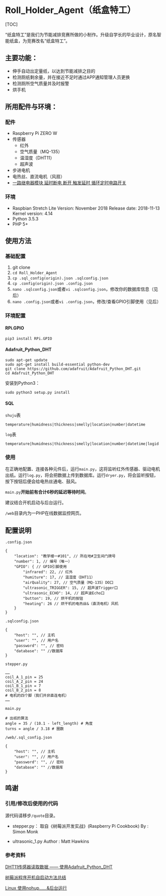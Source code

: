 # Roll_Holder_Agent（纸盒特工）

[TOC]

“纸盒特工”是我们为节能减排竞赛所做的小制作。升级自学长的毕业设计，原名智能纸盒，为竞赛改名“纸盒特工”。

## 主要功能：

- 伸手自动出定量纸，以达到节能减排之目的
- 检测厕纸剩余量，并在接近不足时通过APP通知管理人员更换
- 检测厕所空气质量并及时报警
- 烘手机

## 所用配件与环境：

### 配件

- Raspberry Pi ZERO W
- 传感器
    - 红外
    - 空气质量（MQ-135）
    - 温湿度（DHT11）
    - 超声波
- 步进电机
- 电热丝、直流电机（风扇）
- [一路继电器模块 延时断电 断开 触发延时 循环定时电路开关](https://item.taobao.com/item.htm?id=556278257199)

### 环境

- Raspbian Stretch Lite
  Version: November 2018
  Release date: 2018-11-13
  Kernel version: 4.14
- Python 3.5.3
- PHP 5+

## 使用方法

### 基础配置

1. git clone
2. `cd Roll_Holder_Agent`
3. `cp .sql_config(origin).json .sqlconfig.json`
4. `cp .config(origin).json .config.json`
5. `nano .sqlconfig.json`或者`vi .sqlconfig.json`，修改你的数据库信息（见后）
6. `nano .config.json`或者`vi .config.json`，修改/查看GPIO引脚使用（见后）

### 环境配置

#### RPi.GPIO

```
pip3 install RPi.GPIO
```

#### Adafruit_Python_DHT

```
sudo apt-get update
sudo apt-get install build-essential python-dev
git clone https://github.com/adafruit/Adafruit_Python_DHT.git
cd Adafruit_Python_DHT
```
安装到Python3：

```
sudo python3 setup.py install
```

#### SQL

`shuju`表

```
temperature|humidness|thickness|smelly|location|number|datetime
```

`log`表

```
temperature|humidness|thickness|smelly|location|number|datetime|logid
```
### 使用

在正确地配置、连接各种元件后，运行`main.py`，这将监听红外传感器、驱动电机出纸。运行`log.py`，将会把数据上传到数据库。运行`dryer.py`，将会监听按钮，按下按钮后便会给电热丝通电、鼓风。

`main.py`**开始前有合计6秒的延迟等待时间**。

建议结合开机启动与后台运行。

`/web`目录内为一PHP在线数据监控网页。

## 配置说明

`.config.json`

```
{
    "location": "教学楼一#101", // 所在地#卫生间门牌号
    "number": 1, // 编号（唯一）
    "GPIO": { // GPIO引脚使用
        "infrared": 22, // 红外
        "humiture": 17, // 温湿度（DHT11）
        "airQuality": 27, // 空气质量（MQ-135）DO口
        "ultrasonic_TRIGGER": 15, // 超声波Trigger口
        "ultrasonic_ECHO": 14, // 超声波Echo口
        "button": 19, // 烘干机的按钮
        "heating": 26 // 烘干机的电热丝&（直流电机）风机
    }
}
```

`.sqlconfig.json`

```
{
    "host": "", // 主机
    "user": "", // 用户名
    "password": "", // 密码
    "database": "" //数据库
}
```

`stepper.py`

```
……
coil_A_1_pin = 25 
coil_A_2_pin = 24
coil_B_1_pin = 7
coil_B_2_pin = 8
# 电机的四个脚（我们并非直连电机）
……
```

`main.py`

```
# 出纸的算法
angle = 35 / (10.1 - left_length) # 角度
turns = angle / 3.18 # 圈数
```

`/web/.sql_config.json`

```
{
    "host": "", // 主机
    "user": "", // 用户名
    "password": "", // 密码
    "database": "" //数据库
}
```

## 鸣谢

### 引用/修改后使用的代码

源代码请移步`/quote`目录。

- stepper.py：
  取自《树莓派开发实战》(Raspberry Pi Cookbook)
  By : Simon Monk

- ultrasonic_1.py
  Author : Matt Hawkins

### 参考资料

[DHT11传感器读取数据 —— 使用Adafruit_Python_DHT](https://www.raspberrypi-spy.co.uk/2017/09/dht11-temperature-and-humidity-sensor-raspberry-pi/ )

[树莓派程序开机自启动方法总结](https://www.jianshu.com/p/86adb6d5347b )

[Linux 使用nohup……&后台运行](https://blog.csdn.net/xinluke/article/details/52493734#t6)

